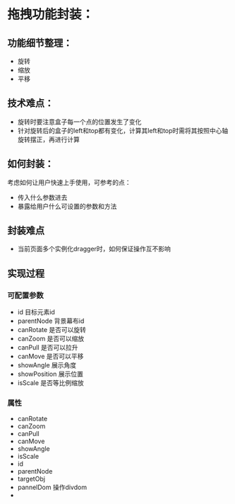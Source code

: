 # 拖拽功能封装：
## 功能细节整理：
- 旋转
- 缩放
- 平移

## 技术难点：
- 旋转时要注意盒子每一个点的位置发生了变化
- 针对旋转后的盒子的left和top都有变化，计算其left和top时需将其按照中心轴旋转摆正，再进行计算

## 如何封装：

考虑如何让用户快速上手使用，可参考的点：

- 传入什么参数进去
- 暴露给用户什么可设置的参数和方法

## 封装难点
- 当前页面多个实例化dragger时，如何保证操作互不影响

## 实现过程
### 可配置参数
- id 目标元素id
- parentNode 背景幕布id
- canRotate 是否可以旋转
- canZoom 是否可以缩放
- canPull 是否可以拉升
- canMove 是否可以平移
- showAngle 展示角度
- showPosition 展示位置
- isScale 是否等比例缩放

### 属性
- canRotate
- canZoom
- canPull
- canMove
- showAngle
- isScale
- id
- parentNode
- targetObj
- pannelDom 操作divdom
- 
